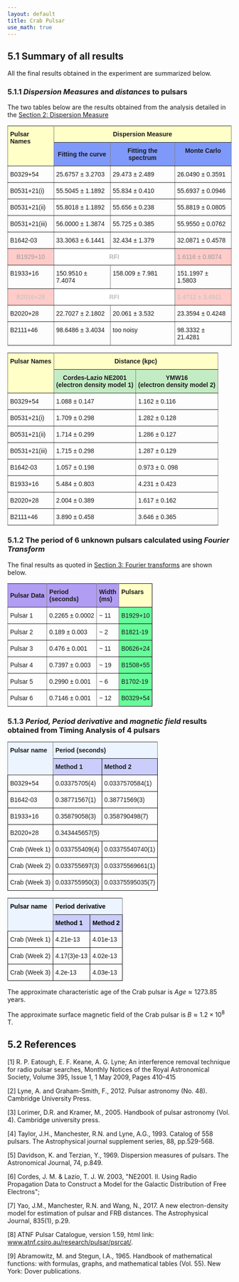 ```yaml
---
layout: default
title: Crab Pulsar
use_math: true
---
```


## 5.1 Summary of all results

All the final results obtained in the experiment are summarized below.

### 5.1.1 *Dispersion Measures* and *distances* to pulsars

The two tables below are the results obtained from the analysis detailed in the [Section 2: Dispersion Measure](DispersionMeasure.md#25-results-for-the-dispersion-measure)

<style type="text/css">
.tg  {border-collapse:collapse;border-spacing:0;}
.tg td{font-family:Arial, sans-serif;font-size:14px;padding:10px 5px;border-style:solid;border-width:1px;overflow:hidden;word-break:normal;border-color:black;}
.tg th{font-family:Arial, sans-serif;font-size:14px;font-weight:normal;padding:10px 5px;border-style:solid;border-width:1px;overflow:hidden;word-break:normal;border-color:black;}
.tg .tg-4p0o{font-weight:bold;background-color:#7f99fb;border-color:inherit;text-align:center}
.tg .tg-opee{font-weight:bold;background-color:#ffffc7;border-color:inherit;text-align:left;vertical-align:top}
.tg .tg-w60v{font-weight:bold;background-color:#7f99fb;border-color:inherit;text-align:center;vertical-align:top}
.tg .tg-b2bz{background-color:#ffccc9;color:#9b9b9b;border-color:inherit;text-align:center}
.tg .tg-ggp2{background-color:#ffccc9;color:#9b9b9b;border-color:inherit;text-align:left;vertical-align:top}
.tg .tg-mfhl{background-color:#ffffc7;border-color:inherit;text-align:center;vertical-align:top}
.tg .tg-xldj{border-color:inherit;text-align:left}
.tg .tg-0pky{border-color:inherit;text-align:left;vertical-align:top}
.tg .tg-dw9n{background-color:#ffffff;color:#9b9b9b;border-color:inherit;text-align:center}
.tg .tg-6zks{background-color:#ffccc9;color:#c0c0c0;border-color:inherit;text-align:center;vertical-align:top}
.tg .tg-5po2{background-color:#ffffff;color:#c0c0c0;border-color:inherit;text-align:center;vertical-align:top}
.tg .tg-45hq{background-color:#ffccc9;color:#c0c0c0;border-color:inherit;text-align:left;vertical-align:top}
</style>
<table class="tg">
  <tr>
    <th class="tg-opee" rowspan="2">Pulsar Names</th>
    <th class="tg-mfhl" colspan="3"><span style="font-weight:700">Dispersion Measure</span></th>
  </tr>
  <tr>
    <td class="tg-4p0o">Fitting the curve</td>
    <td class="tg-w60v">Fitting the spectrum</td>
    <td class="tg-w60v">Monte Carlo</td>
  </tr>
  <tr>
    <td class="tg-xldj">B0329+54</td>
    <td class="tg-xldj">25.6757 ± 3.2703</td>
    <td class="tg-0pky">29.473 ± 2.489</td>
    <td class="tg-0pky">26.0490 ± 0.3591</td>
  </tr>
  <tr>
    <td class="tg-xldj">B0531+21(i)</td>
    <td class="tg-xldj">55.5045 ± 1.1892</td>
    <td class="tg-0pky">55.834 ± 0.410</td>
    <td class="tg-0pky">55.6937 ± 0.0946</td>
  </tr>
  <tr>
    <td class="tg-0pky">B0531+21(ii)</td>
    <td class="tg-0pky">55.8018 ± 1.1892</td>
    <td class="tg-0pky">55.656 ± 0.238</td>
    <td class="tg-0pky">55.8819 ± 0.0805</td>
  </tr>
  <tr>
    <td class="tg-0pky">B0531+21(iii)</td>
    <td class="tg-0pky">56.0000 ± 1.3874</td>
    <td class="tg-0pky">55.725 ± 0.385</td>
    <td class="tg-0pky">55.9550 ± 0.0762</td>
  </tr>
  <tr>
    <td class="tg-xldj">B1642-03</td>
    <td class="tg-xldj">33.3063 ± 6.1441</td>
    <td class="tg-0pky">32.434 ± 1.379</td>
    <td class="tg-0pky">32.0871 ± 0.4578</td>
  </tr>
  <tr>
    <td class="tg-b2bz">B1929+10<br></td>
    <td class="tg-dw9n" colspan="2">RFI</td>
    <td class="tg-ggp2">1.6116 ± 0.8074</td>
  </tr>
  <tr>
    <td class="tg-0pky">B1933+16</td>
    <td class="tg-0pky">150.9510 ± 7.4074</td>
    <td class="tg-0pky">158.009 ± 7.981</td>
    <td class="tg-0pky">151.1997 ± 1.5803</td>
  </tr>
  <tr>
    <td class="tg-6zks">B2016+28<br></td>
    <td class="tg-5po2" colspan="2"><span style="font-weight:700">RFI</span></td>
    <td class="tg-45hq">1.4712 ± 3.4911</td>
  </tr>
  <tr>
    <td class="tg-0pky">B2020+28</td>
    <td class="tg-0pky">22.7027 ± 2.1802</td>
    <td class="tg-0pky">20.061 ± 3.532</td>
    <td class="tg-0pky">23.3594 ± 0.4248</td>
  </tr>
  <tr>
    <td class="tg-0pky">B2111+46</td>
    <td class="tg-0pky">98.6486 ± 3.4034</td>
    <td class="tg-0pky">too noisy</td>
    <td class="tg-0pky">98.3332 ± 21.4281</td>
  </tr>
</table>


<style type="text/css">
.tg  {border-collapse:collapse;border-spacing:0;}
.tg td{font-family:Arial, sans-serif;font-size:14px;padding:10px 5px;border-style:solid;border-width:1px;overflow:hidden;word-break:normal;border-color:black;}
.tg th{font-family:Arial, sans-serif;font-size:14px;font-weight:normal;padding:10px 5px;border-style:solid;border-width:1px;overflow:hidden;word-break:normal;border-color:black;}
.tg .tg-6m3n{background-color:#c4ecc4;border-color:inherit;text-align:center;vertical-align:top}
.tg .tg-opee{font-weight:bold;background-color:#ffffc7;border-color:inherit;text-align:left;vertical-align:top}
.tg .tg-mfhl{background-color:#ffffc7;border-color:inherit;text-align:center;vertical-align:top}
.tg .tg-xldj{border-color:inherit;text-align:left}
.tg .tg-0pky{border-color:inherit;text-align:left;vertical-align:top}
</style>
<table class="tg">
  <tr>
    <th class="tg-opee" rowspan="2">Pulsar Names</th>
    <th class="tg-mfhl" colspan="2"><span style="font-weight:bold">Distance (kpc)</span></th>
  </tr>
  <tr>
    <td class="tg-6m3n"><span style="font-weight:700">Cordes-Lazio </span><span style="font-weight:bold">NE2001</span><br><span style="font-weight:bold">(electron density model 1)</span></td>
    <td class="tg-6m3n"><span style="font-weight:bold">YMW16</span><br><span style="font-weight:700">(electron density model 2)</span><br></td>
  </tr>
  <tr>
    <td class="tg-xldj">B0329+54</td>
    <td class="tg-0pky">1.088 ± 0.147</td>
    <td class="tg-0pky">1.162 ± 0.116</td>
  </tr>
  <tr>
    <td class="tg-xldj">B0531+21(i)</td>
    <td class="tg-0pky">1.709 ± 0.298</td>
    <td class="tg-0pky">1.282 ± 0.128</td>
  </tr>
  <tr>
    <td class="tg-0pky">B0531+21(ii)</td>
    <td class="tg-0pky">1.714 ± <span style="font-weight:lighter">0.299</span><br></td>
    <td class="tg-0pky">1.286 ± 0.127</td>
  </tr>
  <tr>
    <td class="tg-0pky">B0531+21(iii)</td>
    <td class="tg-0pky">1.715 ± 0.298</td>
    <td class="tg-0pky">1.287 ± 0.129</td>
  </tr>
  <tr>
    <td class="tg-xldj">B1642-03</td>
    <td class="tg-0pky">1.057 ± 0.198</td>
    <td class="tg-0pky">0.973 ± 0. 098</td>
  </tr>
  <tr>
    <td class="tg-0pky">B1933+16</td>
    <td class="tg-0pky">5.484 ± 0.803</td>
    <td class="tg-0pky">4.231 ± 0.423</td>
  </tr>
  <tr>
    <td class="tg-0pky">B2020+28</td>
    <td class="tg-0pky">2.004 ± 0.389</td>
    <td class="tg-0pky">1.617 ± 0.162</td>
  </tr>
  <tr>
    <td class="tg-0pky">B2111+46</td>
    <td class="tg-0pky">3.890 ± 0.458</td>
    <td class="tg-0pky">3.646 ± 0.365</td>
  </tr>
</table>


### 5.1.2 The period of 6 unknown pulsars calculated using *Fourier Transform*

The final results as quoted in [Section 3: Fourier transforms](FourierTransform#table-31) are shown below.

<a name="table-31"></a>

<style type="text/css">
.tg  {border-collapse:collapse;border-spacing:0;}
.tg td{font-family:Arial, sans-serif;font-size:14px;padding:10px 5px;border-style:solid;border-width:1px;overflow:hidden;word-break:normal;border-color:black;}
.tg th{font-family:Arial, sans-serif;font-size:14px;font-weight:normal;padding:10px 5px;border-style:solid;border-width:1px;overflow:hidden;word-break:normal;border-color:black;}
.tg .tg-xlw0{background-color:#b19df2;border-color:inherit;text-align:left}
.tg .tg-1o19{background-color:#67fd9a;text-align:left;vertical-align:top}
.tg .tg-lcrt{background-color:#b19df2;border-color:inherit;text-align:left;vertical-align:top}
.tg .tg-m9r4{background-color:#ffffc7;text-align:left;vertical-align:top}
.tg .tg-xldj{border-color:inherit;text-align:left}
.tg .tg-0pky{border-color:inherit;text-align:left;vertical-align:top}
</style>
<table class="tg">
  <tr>
    <th class="tg-xlw0"><span style="font-weight:bold">Pulsar Data</span></th>
    <th class="tg-xlw0"><span style="font-weight:bold">Period</span><br><span style="font-weight:bold">(seconds)</span></th>
    <th class="tg-lcrt"><span style="font-weight:bold">Width</span><br><span style="font-weight:bold">(ms)</span></th>
    <th class="tg-m9r4"><span style="font-weight:bold">Pulsars</span></th>
  </tr>
  <tr>
    <td class="tg-xldj">Pulsar 1</td>
    <td class="tg-xldj">0.2265 ± 0.0002</td>
    <td class="tg-0pky">~ 11</td>
    <td class="tg-1o19">B1929+10</td>
  </tr>
  <tr>
    <td class="tg-xldj">Pulsar 2</td>
    <td class="tg-xldj">0.189 ± 0.003</td>
    <td class="tg-0pky">~ 2</td>
    <td class="tg-1o19">B1821-19</td>
  </tr>
  <tr>
    <td class="tg-xldj">Pulsar 3</td>
    <td class="tg-xldj">0.476 ± 0.001</td>
    <td class="tg-0pky">~ 11</td>
    <td class="tg-1o19">B0626+24</td>
  </tr>
  <tr>
    <td class="tg-xldj">Pulsar 4</td>
    <td class="tg-xldj">0.7397 ± 0.003</td>
    <td class="tg-0pky">~ 19</td>
    <td class="tg-1o19">B1508+55</td>
  </tr>
  <tr>
    <td class="tg-0pky">Pulsar 5</td>
    <td class="tg-0pky">0.2990 ± 0.001</td>
    <td class="tg-0pky">~ 6</td>
    <td class="tg-1o19">B1702-19</td>
  </tr>
  <tr>
    <td class="tg-0pky">Pulsar 6</td>
    <td class="tg-0pky">0.7146 ± 0.001</td>
    <td class="tg-0pky">~ 12</td>
    <td class="tg-1o19">B0329+54<br></td>
  </tr>
</table>

### 5.1.3 *Period, Period derivative* and *magnetic field* results obtained from Timing Analysis of 4 pulsars


<style type="text/css">
.tg  {border-collapse:collapse;border-spacing:0;}
.tg td{font-family:Arial, sans-serif;font-size:14px;padding:10px 5px;border-style:solid;border-width:1px;overflow:hidden;word-break:normal;border-color:black;}
.tg th{font-family:Arial, sans-serif;font-size:14px;font-weight:normal;padding:10px 5px;border-style:solid;border-width:1px;overflow:hidden;word-break:normal;border-color:black;}
.tg .tg-cjtp{background-color:#ecf4ff;border-color:inherit;text-align:left;vertical-align:top}
.tg .tg-fgdu{font-weight:bold;background-color:#ecf4ff;border-color:inherit;text-align:left;vertical-align:top}
.tg .tg-cyze{font-weight:bold;background-color:#cbcefb;text-align:left;vertical-align:top}
.tg .tg-0lax{text-align:left;vertical-align:top}
</style>
<table class="tg">
  <tr>
    <th class="tg-cjtp" rowspan="2"><span style="font-weight:bold">Pulsar name</span></th>
    <th class="tg-fgdu" colspan="2">Period (seconds)</th>
  </tr>
  <tr>
    <td class="tg-cyze">Method 1</td>
    <td class="tg-cyze">Method 2</td>
  </tr>
  <tr>
    <td class="tg-0lax">B0329+54</td>
    <td class="tg-0lax">0.03375705(4)</td>
    <td class="tg-0lax">0.0337570584(1)</td>
  </tr>
  <tr>
    <td class="tg-0lax">B1642-03</td>
    <td class="tg-0lax">0.38771567(1)</td>
    <td class="tg-0lax">0.38771569(3)</td>
  </tr>
  <tr>
    <td class="tg-0lax">B1933+16</td>
    <td class="tg-0lax">0.35879058(3)</td>
    <td class="tg-0lax">0.358790498(7)</td>
  </tr>
  <tr>
    <td class="tg-0lax">B2020+28</td>
    <td class="tg-0lax" colspan="2">0.343445657(5)</td>
  </tr>
  <tr>
    <td class="tg-0lax">Crab (Week 1)</td>
    <td class="tg-0lax">0.033755409(4)</td>
    <td class="tg-0lax">0.03375540740(1)</td>
  </tr>
  <tr>
    <td class="tg-0lax">Crab (Week 2)</td>
    <td class="tg-0lax">0.033755697(3)</td>
    <td class="tg-0lax">0.03375569661(1)</td>
  </tr>
  <tr>
    <td class="tg-0lax">Crab (Week 3)</td>
    <td class="tg-0lax">0.033755950(3)</td>
    <td class="tg-0lax">0.03375595035(7)</td>
  </tr>
</table>


<style type="text/css">
.tg  {border-collapse:collapse;border-spacing:0;}
.tg td{font-family:Arial, sans-serif;font-size:14px;padding:10px 5px;border-style:solid;border-width:1px;overflow:hidden;word-break:normal;border-color:black;}
.tg th{font-family:Arial, sans-serif;font-size:14px;font-weight:normal;padding:10px 5px;border-style:solid;border-width:1px;overflow:hidden;word-break:normal;border-color:black;}
.tg .tg-sgaa{font-weight:bold;background-color:#ecf4ff;color:#000000;border-color:inherit;text-align:left;vertical-align:top}
.tg .tg-rlaa{font-weight:bold;background-color:#cbcefb;color:#000000;text-align:left;vertical-align:top}
.tg .tg-f39b{background-color:#ecf4ff;color:#000000;border-color:inherit;text-align:left;vertical-align:top}
.tg .tg-0lax{text-align:left;vertical-align:top}
</style>
<table class="tg">
  <tr>
    <th class="tg-f39b" rowspan="2"><span style="font-weight:bold">Pulsar name</span></th>
    <th class="tg-sgaa" colspan="2">Period derivative</th>
  </tr>
  <tr>
    <td class="tg-rlaa">Method 1</td>
    <td class="tg-rlaa">Method 2</td>
  </tr>
  <tr>
    <td class="tg-0lax">Crab (Week 1)</td>
    <td class="tg-0lax">4.21e-13</td>
    <td class="tg-0lax">4.01e-13</td>
  </tr>
  <tr>
    <td class="tg-0lax">Crab (Week 2)</td>
    <td class="tg-0lax">4.17(3)e-13</td>
    <td class="tg-0lax">4.02e-13</td>
  </tr>
  <tr>
    <td class="tg-0lax">Crab (Week 3)</td>
    <td class="tg-0lax">4.2e-13</td>
    <td class="tg-0lax">4.03e-13</td>
  </tr>
</table>


The approximate characteristic age of the Crab pulsar is $Age \approx 1273.85$ years.

The approximate surface magnetic field of the Crab pulsar is $B \approx 1.2 \times 10^8$ T.


## 5.2 References

[1] R. P. Eatough, E. F. Keane, A. G. Lyne; An interference removal technique for radio pulsar searches, Monthly Notices of the Royal Astronomical Society, Volume 395, Issue 1, 1 May 2009, Pages 410–415

[2] Lyne, A. and Graham-Smith, F., 2012. Pulsar astronomy (No. 48). Cambridge University Press.

[3] Lorimer, D.R. and Kramer, M., 2005. Handbook of pulsar astronomy (Vol. 4). Cambridge university press.

[4] Taylor, J.H., Manchester, R.N. and Lyne, A.G., 1993. Catalog of 558 pulsars. The Astrophysical journal supplement series, 88, pp.529-568.

[5] Davidson, K. and Terzian, Y., 1969. Dispersion measures of pulsars. The Astronomical Journal, 74, p.849.

[6] Cordes, J. M. & Lazio, T. J. W. 2003, "NE2001. II. Using Radio Propagation Data to Construct a Model for the Galactic Distribution of Free Electrons";

[7] Yao, J.M., Manchester, R.N. and Wang, N., 2017. A new electron-density model for estimation of pulsar and FRB distances. The Astrophysical Journal, 835(1), p.29.

[8] ATNF Pulsar Catalogue, version 1.59, html link: www.atnf.csiro.au/research/pulsar/psrcat/.

[9] Abramowitz, M. and Stegun, I.A., 1965. Handbook of mathematical functions: with formulas, graphs, and mathematical tables (Vol. 55). New York: Dover publications.
